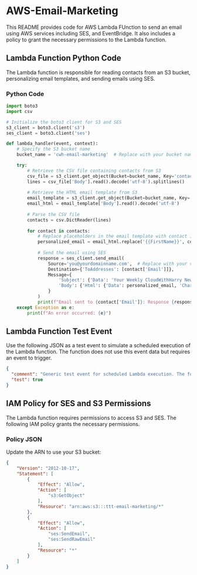 # AWS-Email-Marketing

This README provides code for AWS Lambda FUnction to send an email using AWS services including SES, and EventBridge. It also includes a policy to grant the necessary permissions to the Lambda function.

## Lambda Function Python Code

The Lambda function is responsible for reading contacts from an S3 bucket, personalizing email templates, and sending emails using SES.

### Python Code

```python
import boto3
import csv

# Initialize the boto3 client for S3 and SES
s3_client = boto3.client('s3')
ses_client = boto3.client('ses')

def lambda_handler(event, context):
    # Specify the S3 bucket name
    bucket_name = 'cwh-email-marketing'  # Replace with your bucket name

    try:
        # Retrieve the CSV file containing contacts from S3
        csv_file = s3_client.get_object(Bucket=bucket_name, Key='contacts.csv')
        lines = csv_file['Body'].read().decode('utf-8').splitlines()
        
        # Retrieve the HTML email template from S3
        email_template = s3_client.get_object(Bucket=bucket_name, Key='email_template.html')
        email_html = email_template['Body'].read().decode('utf-8')
        
        # Parse the CSV file
        contacts = csv.DictReader(lines)
        
        for contact in contacts:
            # Replace placeholders in the email template with contact information
            personalized_email = email_html.replace('{{FirstName}}', contact['FirstName'])
            
            # Send the email using SES
            response = ses_client.send_email(
                Source='you@yourdomainname.com',  # Replace with your verified "From" address
                Destination={'ToAddresses': [contact['Email']]},
                Message={
                    'Subject': {'Data': 'Your Weekly CloudWithHarry NewsLetter!', 'Charset': 'UTF-8'},
                    'Body': {'Html': {'Data': personalized_email, 'Charset': 'UTF-8'}}
                }
            )
            print(f"Email sent to {contact['Email']}: Response {response}")
    except Exception as e:
        print(f"An error occurred: {e}")
```
## Lambda Function Test Event

Use the following JSON as a test event to simulate a scheduled execution of the Lambda function. The function does not use this event data but requires an event to trigger.

```json
{
  "comment": "Generic test event for scheduled Lambda execution. The function does not use this event data.",
  "test": true
}
```

## IAM Policy for SES and S3 Permissions

The Lambda function requires permissions to access S3 and SES. The following IAM policy grants the necessary permissions.

### Policy JSON

Update the ARN to use your S3 bucket:

```json
{
    "Version": "2012-10-17",
    "Statement": [
        {
            "Effect": "Allow",
            "Action": [
                "s3:GetObject"
            ],
            "Resource": "arn:aws:s3:::ttt-email-marketing/*"
        },
        {
            "Effect": "Allow",
            "Action": [
                "ses:SendEmail",
                "ses:SendRawEmail"
            ],
            "Resource": "*"
        }
    ]
}
```
